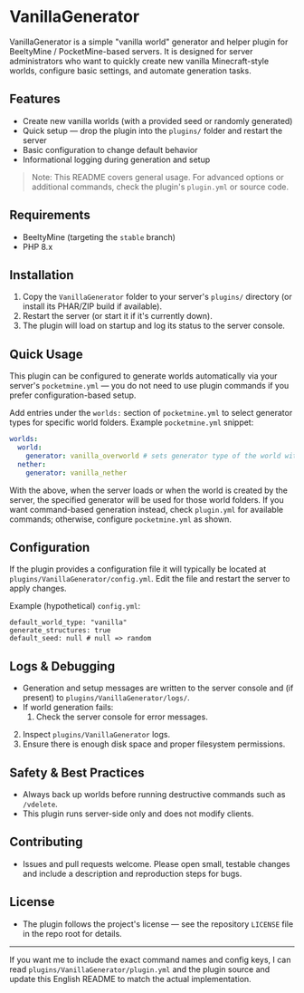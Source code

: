 # VanillaGenerator

VanillaGenerator is a simple "vanilla world" generator and helper plugin for BeeltyMine / PocketMine-based servers. It is designed for server administrators who want to quickly create new vanilla Minecraft-style worlds, configure basic settings, and automate generation tasks.

## Features
- Create new vanilla worlds (with a provided seed or randomly generated)
- Quick setup — drop the plugin into the `plugins/` folder and restart the server
- Basic configuration to change default behavior
- Informational logging during generation and setup

> Note: This README covers general usage. For advanced options or additional commands, check the plugin's `plugin.yml` or source code.

## Requirements
- BeeltyMine (targeting the `stable` branch)
- PHP 8.x

## Installation
1. Copy the `VanillaGenerator` folder to your server's `plugins/` directory (or install its PHAR/ZIP build if available).
2. Restart the server (or start it if it's currently down).
3. The plugin will load on startup and log its status to the server console.

## Quick Usage
This plugin can be configured to generate worlds automatically via your server's `pocketmine.yml` — you do not need to use plugin commands if you prefer configuration-based setup.

Add entries under the `worlds:` section of `pocketmine.yml` to select generator types for specific world folders. Example `pocketmine.yml` snippet:

```yaml
worlds:
  world:
    generator: vanilla_overworld # sets generator type of the world with folder name "world" to "vanilla_overworld"
  nether:
    generator: vanilla_nether
```

With the above, when the server loads or when the world is created by the server, the specified generator will be used for those world folders. If you want command-based generation instead, check `plugin.yml` for available commands; otherwise, configure `pocketmine.yml` as shown.

## Configuration
If the plugin provides a configuration file it will typically be located at `plugins/VanillaGenerator/config.yml`. Edit the file and restart the server to apply changes.

Example (hypothetical) `config.yml`:

```
default_world_type: "vanilla"
generate_structures: true
default_seed: null # null => random
```

## Logs & Debugging
- Generation and setup messages are written to the server console and (if present) to `plugins/VanillaGenerator/logs/`.
- If world generation fails:
  1. Check the server console for error messages.
 2. Inspect `plugins/VanillaGenerator` logs.
 3. Ensure there is enough disk space and proper filesystem permissions.

## Safety & Best Practices
- Always back up worlds before running destructive commands such as `/vdelete`.
- This plugin runs server-side only and does not modify clients.

## Contributing
- Issues and pull requests welcome. Please open small, testable changes and include a description and reproduction steps for bugs.

## License
- The plugin follows the project's license — see the repository `LICENSE` file in the repo root for details.

---
If you want me to include the exact command names and config keys, I can read `plugins/VanillaGenerator/plugin.yml` and the plugin source and update this English README to match the actual implementation.

